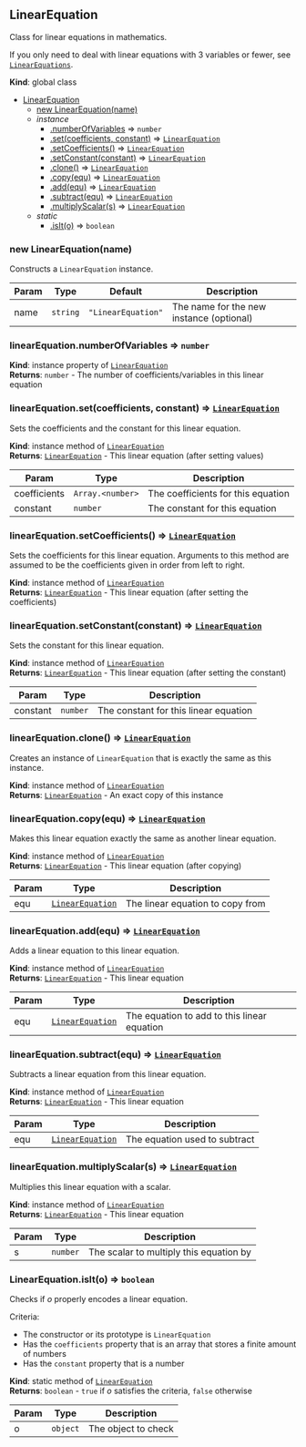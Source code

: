 <a name="LinearEquation"></a>

## LinearEquation
Class for linear equations in mathematics.

If you only need to deal with linear equations with 3 variables or fewer,
see [`LinearEquations`](./LinearEquations).

**Kind**: global class  

* [LinearEquation](#LinearEquation)
    * [new LinearEquation(name)](#new_LinearEquation_new)
    * _instance_
        * [.numberOfVariables](#LinearEquation+numberOfVariables) ⇒ <code>number</code>
        * [.set(coefficients, constant)](#LinearEquation+set) ⇒ [<code>LinearEquation</code>](#LinearEquation)
        * [.setCoefficients()](#LinearEquation+setCoefficients) ⇒ [<code>LinearEquation</code>](#LinearEquation)
        * [.setConstant(constant)](#LinearEquation+setConstant) ⇒ [<code>LinearEquation</code>](#LinearEquation)
        * [.clone()](#LinearEquation+clone) ⇒ [<code>LinearEquation</code>](#LinearEquation)
        * [.copy(equ)](#LinearEquation+copy) ⇒ [<code>LinearEquation</code>](#LinearEquation)
        * [.add(equ)](#LinearEquation+add) ⇒ [<code>LinearEquation</code>](#LinearEquation)
        * [.subtract(equ)](#LinearEquation+subtract) ⇒ [<code>LinearEquation</code>](#LinearEquation)
        * [.multiplyScalar(s)](#LinearEquation+multiplyScalar) ⇒ [<code>LinearEquation</code>](#LinearEquation)
    * _static_
        * [.isIt(o)](#LinearEquation.isIt) ⇒ <code>boolean</code>

<a name="new_LinearEquation_new"></a>

### new LinearEquation(name)
Constructs a `LinearEquation` instance.


| Param | Type | Default | Description |
| --- | --- | --- | --- |
| name | <code>string</code> | <code>&quot;LinearEquation&quot;</code> | The name for the new instance (optional) |

<a name="LinearEquation+numberOfVariables"></a>

### linearEquation.numberOfVariables ⇒ <code>number</code>
**Kind**: instance property of [<code>LinearEquation</code>](#LinearEquation)  
**Returns**: <code>number</code> - The number of coefficients/variables in this linear equation  
<a name="LinearEquation+set"></a>

### linearEquation.set(coefficients, constant) ⇒ [<code>LinearEquation</code>](#LinearEquation)
Sets the coefficients and the constant for this linear equation.

**Kind**: instance method of [<code>LinearEquation</code>](#LinearEquation)  
**Returns**: [<code>LinearEquation</code>](#LinearEquation) - This linear equation (after setting values)  

| Param | Type | Description |
| --- | --- | --- |
| coefficients | <code>Array.&lt;number&gt;</code> | The coefficients for this equation |
| constant | <code>number</code> | The constant for this equation |

<a name="LinearEquation+setCoefficients"></a>

### linearEquation.setCoefficients() ⇒ [<code>LinearEquation</code>](#LinearEquation)
Sets the coefficients for this linear equation. Arguments to this method
are assumed to be the coefficients given in order from left to right.

**Kind**: instance method of [<code>LinearEquation</code>](#LinearEquation)  
**Returns**: [<code>LinearEquation</code>](#LinearEquation) - This linear equation (after setting the coefficients)  
<a name="LinearEquation+setConstant"></a>

### linearEquation.setConstant(constant) ⇒ [<code>LinearEquation</code>](#LinearEquation)
Sets the constant for this linear equation.

**Kind**: instance method of [<code>LinearEquation</code>](#LinearEquation)  
**Returns**: [<code>LinearEquation</code>](#LinearEquation) - This linear equation (after setting the constant)  

| Param | Type | Description |
| --- | --- | --- |
| constant | <code>number</code> | The constant for this linear equation |

<a name="LinearEquation+clone"></a>

### linearEquation.clone() ⇒ [<code>LinearEquation</code>](#LinearEquation)
Creates an instance of `LinearEquation` that is exactly the same as this
instance.

**Kind**: instance method of [<code>LinearEquation</code>](#LinearEquation)  
**Returns**: [<code>LinearEquation</code>](#LinearEquation) - An exact copy of this instance  
<a name="LinearEquation+copy"></a>

### linearEquation.copy(equ) ⇒ [<code>LinearEquation</code>](#LinearEquation)
Makes this linear equation exactly the same as another linear equation.

**Kind**: instance method of [<code>LinearEquation</code>](#LinearEquation)  
**Returns**: [<code>LinearEquation</code>](#LinearEquation) - This linear equation (after copying)  

| Param | Type | Description |
| --- | --- | --- |
| equ | [<code>LinearEquation</code>](#LinearEquation) | The linear equation to copy from |

<a name="LinearEquation+add"></a>

### linearEquation.add(equ) ⇒ [<code>LinearEquation</code>](#LinearEquation)
Adds a linear equation to this linear equation.

**Kind**: instance method of [<code>LinearEquation</code>](#LinearEquation)  
**Returns**: [<code>LinearEquation</code>](#LinearEquation) - This linear equation  

| Param | Type | Description |
| --- | --- | --- |
| equ | [<code>LinearEquation</code>](#LinearEquation) | The equation to add to this linear equation |

<a name="LinearEquation+subtract"></a>

### linearEquation.subtract(equ) ⇒ [<code>LinearEquation</code>](#LinearEquation)
Subtracts a linear equation from this linear equation.

**Kind**: instance method of [<code>LinearEquation</code>](#LinearEquation)  
**Returns**: [<code>LinearEquation</code>](#LinearEquation) - This linear equation  

| Param | Type | Description |
| --- | --- | --- |
| equ | [<code>LinearEquation</code>](#LinearEquation) | The equation used to subtract |

<a name="LinearEquation+multiplyScalar"></a>

### linearEquation.multiplyScalar(s) ⇒ [<code>LinearEquation</code>](#LinearEquation)
Multiplies this linear equation with a scalar.

**Kind**: instance method of [<code>LinearEquation</code>](#LinearEquation)  
**Returns**: [<code>LinearEquation</code>](#LinearEquation) - This linear equation  

| Param | Type | Description |
| --- | --- | --- |
| s | <code>number</code> | The scalar to multiply this equation by |

<a name="LinearEquation.isIt"></a>

### LinearEquation.isIt(o) ⇒ <code>boolean</code>
Checks if *o* properly encodes a linear equation.

Criteria:
- The constructor or its prototype is `LinearEquation`
- Has the `coefficients` property that is an array that stores a finite
  amount of numbers
- Has the `constant` property that is a number

**Kind**: static method of [<code>LinearEquation</code>](#LinearEquation)  
**Returns**: <code>boolean</code> - `true` if *o* satisfies the criteria, `false` otherwise  

| Param | Type | Description |
| --- | --- | --- |
| o | <code>object</code> | The object to check |

